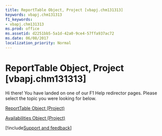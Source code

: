 ```yaml
---
title: ReportTable Object, Project [vbapj.chm131313]
keywords: vbapj.chm131313
f1_keywords:
- vbapj.chm131313
ms.prod: office
ms.assetid: d2251bb5-5a1d-42a0-9ce4-57ffa937ac72
ms.date: 06/08/2017
localization_priority: Normal
---
```



# ReportTable Object, Project [vbapj.chm131313]

Hi there! You have landed on one of our F1 Help redirector pages. Please select the topic you were looking for below.

[ReportTable Object (Project)](http://msdn.microsoft.com/library/db9846c7-fd53-ae5a-7a43-35dfc60f4fe4%28Office.15%29.aspx)

[Availabilities Object (Project)](http://msdn.microsoft.com/library/51224d62-777b-1ae3-a646-ca977464d37d%28Office.15%29.aspx)

[!include[Support and feedback](~/includes/feedback-boilerplate.md)]